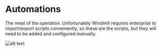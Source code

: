 # Automations

The meat of the operation. Unfortunately Windmill requires enterprise to import/export scripts conveniently, so these are the scripts, but they will need to be added and configured manually.

![alt text](./flows/transcribe/transcription.png)
